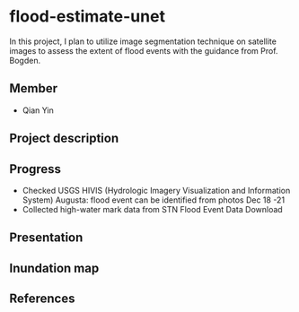 # flood-estimate-unet
In this project, I plan to utilize image segmentation technique on satellite images to assess the extent of flood events with the guidance from Prof. Bogden.

## Member
- Qian Yin

## Project description

## Progress
- Checked USGS HIVIS (Hydrologic Imagery Visualization and Information System) Augusta: flood event can be identified from photos Dec 18 -21
- Collected high-water mark data from STN Flood Event Data Download
## Presentation

## Inundation map

## References
